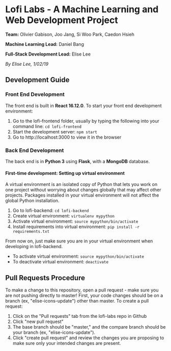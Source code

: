 # Lofi Labs - A Machine Learning and Web Development Project

**Team:** Olivier Gabison, Joo Jang, Si Woo Park, Caedon Hsieh

**Machine Learning Lead:** Daniel Bang

**Full-Stack Development Lead:** Elise Lee

*By Elise Lee, 1/02/19*

## Development Guide
### Front End Development
The front end is built in **React 16.12.0**. To start your front end development environment:
1. Go to the lofi-frontend folder, usually by typing the following into your command line: 
	`cd lofi-frontend`
2. Start the development server: `npm start`
3. Go to http://localhost:3000 to view it in the browser

### Back End Development
The back end is in **Python 3** using **Flask**, with a **MongoDB** database.
#### First-time development: Setting up virtual environment
A virtual environment is an isolated copy of Python that lets you work on one project without worrying about changes globally that may affect other projects. Packages installed in your virtual environment will not affect the global Python installation.
1. Go to lofi-backend: `cd lofi-backend`
2. Create virtual environment: `virtualenv mypython`
3. Activate virtual environment: `source mypython/bin/activate`
4. Install requirements into virtual environment: `pip install -r requirements.txt`

From now on, just make sure you are in your virtual environment when developing in lofi-backend.
- To activate virtual environment: `source mypython/bin/activate`
- To deactivate virtual environment: `deactivate`

## Pull Requests Procedure
To make a change to this repository, open a pull request - make sure you are not pushing directly to master! First, your code changes should be on a branch (ex, "elise-icons-update") other than master. To create a pull request:
1. Click on the "Pull requests" tab from the lofi-labs repo in Github
2. Click "new pull request"
3. The base branch should be "master," and the compare branch should be your branch (ex, "elise-icons-update").
4. Click "create pull request" and review the changes you are proposing to make sure only your intended changes are present.
